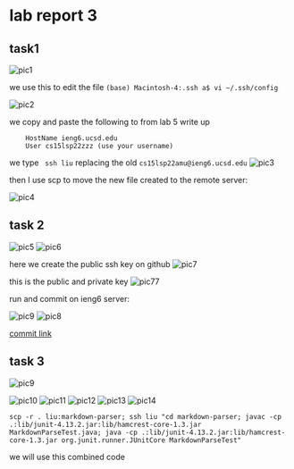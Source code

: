 # lab report 3

## task1

![pic1](871652059218_.pic.jpg)
 
we use this to  edit the file ```(base) Macintosh-4:.ssh a$ vi ~/.ssh/config ```

![pic2](881652059443_.pic.jpg)

we copy and paste the following to from lab 5 write up
```
    HostName ieng6.ucsd.edu
    User cs15lsp22zzz (use your username)
```

we type ``` ssh liu``` replacing the old ```cs15lsp22amu@ieng6.ucsd.edu```
![pic3](891652060096_.pic.jpg)

then I use scp to move the new file created to the remote server: 

![pic4](901652060238_.pic.jpg)

## task 2
![pic5](911652060336_.pic.jpg)
![pic6](921652060424_.pic.jpg)

here we create the public ssh key on github
![pic7](931652060529_.pic.jpg)

this is the public and private key
![pic77](59841652063902_.pic.jpg)

run and commit on ieng6 server:

![pic9](1101652747808_.pic.jpg)
![pic8](1111652747822_.pic.jpg)

[commit link](https://github.com/hahacen/markdown-parser/commit/ea28110d7d0c3e7722d58d233d753e1ef45553de)
## task 3
![pic9](951652061603_.pic.jpg)

![pic10](961652061726_.pic.jpg)
![pic11](971652061741_.pic.jpg)
![pic12](981652061782_.pic.jpg)
![pic13](991652061794_.pic.jpg)
![pic14](1001652061819_.pic.jpg)


```
scp -r . liu:markdown-parser; ssh liu "cd markdown-parser; javac -cp .:lib/junit-4.13.2.jar:lib/hamcrest-core-1.3.jar MarkdownParseTest.java; java -cp .:lib/junit-4.13.2.jar:lib/hamcrest-core-1.3.jar org.junit.runner.JUnitCore MarkdownParseTest"
```

we will use this combined code 

